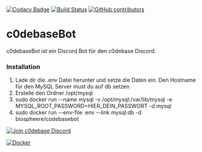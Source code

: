 [![Codacy Badge](https://api.codacy.com/project/badge/Grade/1d9c272e855743b695a447f43b2c193b)](https://app.codacy.com/app/biosphere.dev/c0debaseBot?utm_source=github.com&utm_medium=referral&utm_content=Biospheere/c0debaseBot&utm_campaign=badger)
[![Build Status](https://travis-ci.org/Biospheere/c0debaseBot.svg?branch=master)](https://travis-ci.org/Biospheere/c0debaseBot)
[![GitHub contributors](https://img.shields.io/github/contributors/biospheere/c0debaseBot.svg)](https://github.com/Biospheere/c0debaseBot/graphs/contributors/)

# c0debaseBot 

c0debaseBot ist ein Discord Bot für den c0debase Discord.

### Installation

1. Lade dir die .env Datei herunter und setze die Daten ein. Den Hostname für den MySQL Server must du auf db setzen
2. Erstelle den Ordner /opt/mysql 
3. sudo docker run --name mysql -v /opt/mysql:/var/lib/mysql -e MYSQL_ROOT_PASSWORD=HIER_DEIN_PASSWORT -d mysql
4. sudo docker run --env-file .env --link mysql:db -d biospheere/codebasebot


[![Join c0debase Discord](https://discordapp.com/api/guilds/361448651748540426/embed.png?style=banner2)](https://discord.gg/BDwBeZ3)

[![Docker](http://dockeri.co/image/biospheere/codebasebot)](https://hub.docker.com/r/biospheere/codebasebot/)
